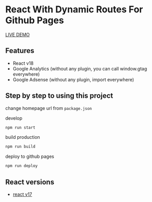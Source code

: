 # React With Dynamic Routes For Github Pages

[LIVE DEMO](https://dimaslanjaka.github.io/react-gh-pages)

## Features
- React v18
- Google Analytics (without any plugin, you can call window.gtag everywhere)
- Google Adsense (without any plugin, import <Adsense /> everywhere)

## Step by step to using this project

change homepage url from `package.json`

develop
```bash
npm run start
```

build production
```bash
npm run build
```

deploy to github pages
```bash
npm run deploy
```

## React versions
- [react v17](https://github.com/dimaslanjaka/react-gh-pages/commit/e027555de1343ea38319dd43480d1678d10b56e9)
